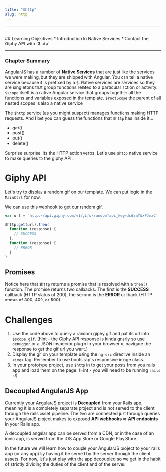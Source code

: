 ```yaml
---
title: "$http"
slug: http
---
```


<hr><br>
## Learning Objectives
  * Introduction to Native Services
  * Contact the Giphy API with `$http`

<hr>

### Chapter Summary

AngularJS has a number of **Native Services** that are just like the services we were making, but they are shipped with Angular. You can tell a native service because it is prefixed by a `$`. Native services are services so they are singletons that group functions related to a particular action or activity. `$scope` itself is a native Angular service that groups together all the functions and variables exposed in the template. `$rootScope` the parent of all nested scopes is also a native service.

The `$http` service (as you might suspect) manages functions making HTTP requests. And I bet you can guess the functions that `$http` has inside it...

* get()
* post()
* put()
* delete()

Surprise surprise! Its the HTTP action verbs. Let's use `$http` native service to make queries to the giphy API.


# Giphy API

Let's try to display a random gif on our template. We can put logic in the `MainCtrl` for now.

We can use this webhook to get our random gif.

```js
var url = "http://api.giphy.com/v1/gifs/random?api_key=dc6zaTOxFJmzC"

$http.get(url).then(
  function (response) {
    // SUCCESS
  },
  function (response) {
    // ERROR
  }
)

```

## Promises

Notice here that `$http` returns a promise that is resolved with a `then()` function. The promise returns two callbacks. The first is the **SUCCESS** callback (HTTP status of 200), the second is the **ERROR** callback (HTTP status of 300, 400, or 500).

# Challenges

1. Use the code above to query a random giphy gif and put its url into `$scope.gif`. (Hint - the Giphy API response is kinda gnarly so use `debugger` or a JSON inspector plugin in your browser to navigate the response to get the gif url you want.)
1. Display the gif on your template using the `ng-src` directive inside an `<img>` tag. Remember to use bootstrap's responsive image class.
1. In your prototype project, use `$http` in to get your posts from you rails app and load them on the page. (Hint - you will need to be running `rails s`!)

## Decoupled AngularJS App

Currently your AngularJS project is **Decoupled** from your Rails app, meaning it is a completely separate project and is not served to the client through the rails asset pipeline. The two are connected just through queries your AngularJS project makes to exposed **API webhooks** or **API endpoints** in your Rails app.

A decoupled angular app can be served from a CDN, or in the case of an ionic app, is served from the iOS App Store or Google Play Store.

In the future we will learn how to couple your AngularJS project to your rails app (or any app) by having it be served by the server through the client assets. For now, let's just play with the app decoupled so we get in the habit of strictly dividing the duties of the client and of the server.
